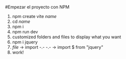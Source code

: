 #Empezar el proyecto con NPM
1. npm create vite _name_
2. cd _name_
3. npm i
4. npm run dev
5. customized folders and files to display what you want
6. npm i jquery
7. _file_ -> import -.- -.-  -> import $ from "jquery"
8. work!
